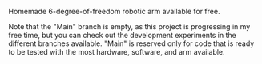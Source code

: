 Homemade 6-degree-of-freedom robotic arm available for free.

Note that the "Main" branch is empty, as this project is progressing in my free time, 
but you can check out the development experiments in the different branches available. 
"Main" is reserved only for code that is ready to be tested with the most hardware, 
software, and arm available.
